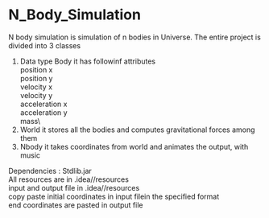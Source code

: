 # N_Body_Simulation
N body simulation is simulation of n bodies in Universe.
The entire project is divided into 3 classes
1. Data type Body it has followinf attributes\
  position x\
  position y\
  velocity x\
  velocity y\
  acceleration x\
  acceleration y\
  mass\
2. World 
it stores all the bodies and computes gravitational forces among them
3. Nbody it takes coordinates from world and animates the output, with music

Dependencies : Stdlib.jar \
All resources are in .idea//resources\
input and output file in .idea//resources\
copy paste initial coordinates in input filein the specified format\
end coordinates are pasted in output file

